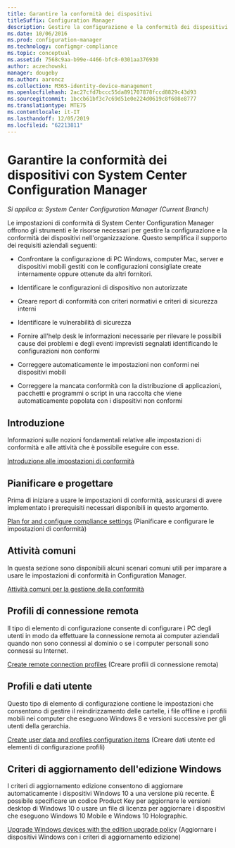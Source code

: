 ```yaml
---
title: Garantire la conformità dei dispositivi
titleSuffix: Configuration Manager
description: Gestire la configurazione e la conformità dei dispositivi nell'organizzazione usando System Center Configuration Manager.
ms.date: 10/06/2016
ms.prod: configuration-manager
ms.technology: configmgr-compliance
ms.topic: conceptual
ms.assetid: 7568c9aa-b99e-4466-bfc8-0301aa376930
author: aczechowski
manager: dougeby
ms.author: aaroncz
ms.collection: M365-identity-device-management
ms.openlocfilehash: 2ac27cfd7bccc55da891707878fccd8829c43d93
ms.sourcegitcommit: 1bccb61bf3c7c69d51e0e224d0619c8f608e8777
ms.translationtype: MTE75
ms.contentlocale: it-IT
ms.lasthandoff: 12/05/2019
ms.locfileid: "62213811"
---
```

# <a name="ensure-device-compliance-with-system-center-configuration-manager"></a>Garantire la conformità dei dispositivi con System Center Configuration Manager

*Si applica a: System Center Configuration Manager (Current Branch)*

Le impostazioni di conformità di System Center Configuration Manager offrono gli strumenti e le risorse necessari per gestire la configurazione e la conformità dei dispositivi nell'organizzazione. Questo semplifica il supporto dei requisiti aziendali seguenti:  

-   Confrontare la configurazione di PC Windows, computer Mac, server e dispositivi mobili gestiti con le configurazioni consigliate create internamente oppure ottenute da altri fornitori.  

-   Identificare le configurazioni di dispositivo non autorizzate  

-   Creare report di conformità con criteri normativi e criteri di sicurezza interni  

-   Identificare le vulnerabilità di sicurezza  

-   Fornire all'help desk le informazioni necessarie per rilevare le possibili cause dei problemi e degli eventi imprevisti segnalati identificando le configurazioni non conformi  

-   Correggere automaticamente le impostazioni non conformi nei dispositivi mobili  

-   Correggere la mancata conformità con la distribuzione di applicazioni, pacchetti e programmi o script in una raccolta che viene automaticamente popolata con i dispositivi non conformi  


## <a name="get-started"></a>Introduzione  
 Informazioni sulle nozioni fondamentali relative alle impostazioni di conformità e alle attività che è possibile eseguire con esse.  

 [Introduzione alle impostazioni di conformità](../../compliance/get-started/get-started-with-compliance-settings.md)  

## <a name="plan-and-design"></a>Pianificare e progettare  
 Prima di iniziare a usare le impostazioni di conformità, assicurarsi di avere implementato i prerequisiti necessari disponibili in questo argomento.  

 [Plan for and configure compliance settings](../../compliance/plan-design/plan-for-and-configure-compliance-settings.md) (Pianificare e configurare le impostazioni di conformità)  

## <a name="common-tasks"></a>Attività comuni  
 In questa sezione sono disponibili alcuni scenari comuni utili per imparare a usare le impostazioni di conformità in Configuration Manager.  

 [Attività comuni per la gestione della conformità](../../compliance/plan-design/common-tasks-for-managing-compliance.md)  

## <a name="remote-connection-profiles"></a>Profili di connessione remota  
 Il tipo di elemento di configurazione consente di configurare i PC degli utenti in modo da effettuare la connessione remota ai computer aziendali quando non sono connessi al dominio o se i computer personali sono connessi su Internet.  

 [Create remote connection profiles](/sccm/compliance/deploy-use/create-remote-connection-profiles) (Creare profili di connessione remota)  

## <a name="user-data-and-profiles"></a>Profili e dati utente  
 Questo tipo di elemento di configurazione contiene le impostazioni che consentono di gestire il reindirizzamento delle cartelle, i file offline e i profili mobili nei computer che eseguono Windows 8 e versioni successive per gli utenti della gerarchia.  

 [Create user data and profiles configuration items](/sccm/compliance/deploy-use/create-user-data-and-profiles-configuration-items) (Creare dati utente ed elementi di configurazione profili)  

## <a name="windows-edition-upgrade-policy"></a>Criteri di aggiornamento dell'edizione Windows  
 I criteri di aggiornamento edizione consentono di aggiornare automaticamente i dispositivi Windows 10 a una versione più recente. È possibile specificare un codice Product Key per aggiornare le versioni desktop di Windows 10 o usare un file di licenza per aggiornare i dispositivi che eseguono Windows 10 Mobile e Windows 10 Holographic.  

 [Upgrade Windows devices with the edition upgrade policy](/sccm/compliance/deploy-use/upgrade-windows-version) (Aggiornare i dispositivi Windows con i criteri di aggiornamento edizione)  
